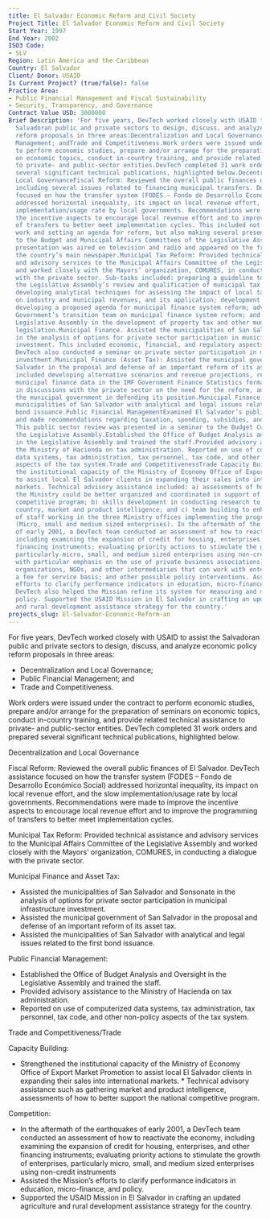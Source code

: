 ```yaml
---
title: El Salvador Economic Reform and Civil Society
Project Title: El Salvador Economic Reform and Civil Society
Start Year: 1997
End Year: 2002
ISO3 Code:
- SLV
Region: Latin America and the Caribbean
Country: El Salvador
Client/ Donor: USAID
Is Current Project? (true/false): false
Practice Area:
- Public Financial Management and Fiscal Sustainability
- Security, Transparency, and Governance
Contract Value USD: 3000000
Brief Description: 'For five years, DevTech worked closely with USAID to assist the
  Salvadoran public and private sectors to design, discuss, and analyze economic policy
  reform proposals in three areas:Decentralization and Local Governance;Public Financial
  Management; andTrade and Competitiveness.Work orders were issued under the contract
  to perform economic studies, prepare and/or arrange for the preparation of seminars
  on economic topics, conduct in-country training, and provide related technical assistance
  to private- and public-sector entities.DevTech completed 31 work orders and prepared
  several significant technical publications, highlighted below.Decentralization and
  Local GovernanceFiscal Reform: Reviewed the overall public finances of El Salvador,
  including several issues related to financing municipal transfers. DevTech assistance
  focused on how the transfer system (FODES – Fondo de Desarrollo Económico Social)
  addressed horizontal inequality, its impact on local revenue effort, and the slow
  implementation/usage rate by local governments. Recommendations were made to improve
  the incentive aspects to encourage local revenue effort and to improve the programming
  of transfers to better meet implementation cycles. This included not only analytical
  work and setting an agenda for reform, but also making several presentations, including
  to the Budget and Municipal Affairs Committees of the Legislative Assembly. DevTech''s
  presentation was aired on television and radio and appeared on the front page of
  the country’s main newspaper.Municipal Tax Reform: Provided technical assistance
  and advisory services to the Municipal Affairs Committee of the Legislative Assembly
  and worked closely with the Mayors’ organization, COMURES, in conducting a dialogue
  with the private sector. Sub-tasks included: preparing a guideline to facilitate
  the Legislative Assembly’s review and qualification of municipal tax proposed legislation;
  developing analytical techniques for assessing the impact of local tax law changes
  on industry and municipal revenues, and its application; development of model legislation;
  developing a proposed agenda for municipal finance system reform; advising the new
  Government’s transition team on municipal finance system reform; and assisting the
  Legislative Assembly in the development of property tax and other municipal tax
  legislation.Municipal Finance. Assisted the municipalities of San Salvador and Sonsonate
  in the analysis of options for private sector participation in municipal infrastructure
  investment. This included economic, financial, and regulatory aspects of BOO BOT.
  DevTech also conducted a seminar on private sector participation in municipal infrastructure
  investment.Municipal Finance (Asset Tax): Assisted the municipal government of San
  Salvador in the proposal and defense of an important reform of its asset tax. This
  included developing alternative scenarios and revenue projections, reclassifying
  municipal finance data in the IMF Government Finance Statistics format, participating
  in discussions with the private sector on the need for the reform, and supporting
  the municipal government in defending its position.Municipal Finance. Assisted the
  municipalities of San Salvador with analytical and legal issues related to the first
  bond issuance.Public Financial ManagementExamined El Salvador’s public-sector budget
  and made recommendations regarding taxation, spending, subsidies, and transparency.
  This public sector review was presented in a seminar to the Budget Committee of
  the Legislative Assembly.Established the Office of Budget Analysis and Oversight
  in the Legislative Assembly and trained the staff.Provided advisory assistance to
  the Ministry of Hacienda on tax administration. Reported on use of computerized
  data systems, tax administration, tax personnel, tax code, and other non-policy
  aspects of the tax system.Trade and CompetitivenessTrade Capacity Building. Strengthened
  the institutional capacity of the Ministry of Economy Office of Export Market Promotion
  to assist local El Salvador clients in expanding their sales into international
  markets. Technical advisory assistance included: a) assessments of how units of
  the Ministry could be better organized and coordinated in support of the national
  competitive program; b) skills development in conducting research to collect international
  country, market and product intelligence; and c) team building to enhance the effectiveness
  of staff working in the three Ministry offices implementing the program. Competition
  (Micro, small and medium sized enterprises). In the aftermath of the earthquakes
  of early 2001, a DevTech team conducted an assessment of how to reactivate the economy,
  including examining the expansion of credit for housing, enterprises, and other
  financing instruments; evaluating priority actions to stimulate the growth of enterprises,
  particularly micro, small, and medium sized enterprises using non-credit instruments,
  with particular emphasis on the use of private business associations, business development
  organizations, NGOs, and other intermediaries that can work with enterprises on
  a fee for service basis; and other possible policy interventions. Assisted the Mission’s
  efforts to clarify performance indicators in education, micro-finance, and policy.
  DevTech also helped the Mission refine its system for measuring and monitoring rural
  policy. Supported the USAID Mission in El Salvador in crafting an updated agriculture
  and rural development assistance strategy for the country.'
projects_slug: El-Salvador-Economic-Reform-an
---
```


For five years, DevTech worked closely with USAID to assist the Salvadoran public and private sectors to design, discuss, and analyze economic policy reform proposals in three areas:
* Decentralization and Local Governance;
* Public Financial Management; and
* Trade and Competitiveness.

Work orders were issued under the contract to perform economic studies, prepare and/or arrange for the preparation of seminars on economic topics, conduct in-country training, and provide related technical assistance to private- and public-sector entities. DevTech completed 31 work orders and prepared several significant technical publications, highlighted below.

Decentralization and Local Governance

Fiscal Reform:
Reviewed the overall public finances of El Salvador. DevTech assistance focused on how the transfer system (FODES – Fondo de Desarrollo Económico Social) addressed horizontal inequality, its impact on local revenue effort, and the slow implementation/usage rate by local governments. Recommendations were made to improve the incentive aspects to encourage local revenue effort and to improve the programming of transfers to better meet implementation cycles.


Municipal Tax Reform:
Provided technical assistance and advisory services to the Municipal Affairs Committee of the Legislative Assembly and worked closely with the Mayors’ organization, COMURES, in conducting a dialogue with the private sector.

Municipal Finance and Asset Tax:
* Assisted the municipalities of San Salvador and Sonsonate in the analysis of options for private sector participation in municipal infrastructure investment. 
* Assisted the municipal government of San Salvador in the proposal and defense of an important reform of its asset tax.
* Assisted the municipalities of San Salvador with analytical and legal issues related to the first bond issuance.

Public Financial Management:
* Established the Office of Budget Analysis and Oversight in the Legislative Assembly and trained the staff.
* Provided advisory assistance to the Ministry of Hacienda on tax administration.
* Reported on use of computerized data systems, tax administration, tax personnel, tax code, and other non-policy aspects of the tax system.

Trade and Competitiveness/Trade 

Capacity Building:
* Strengthened the institutional capacity of the Ministry of Economy Office of Export Market Promotion to assist local El Salvador clients in expanding their sales into international markets. * Technical advisory assistance such as gathering market and product intelligence, assessments of how to better support the national competitive program.

Competition:
* In the aftermath of the earthquakes of early 2001, a DevTech team conducted an assessment of how to reactivate the economy, including examining the expansion of credit for housing, enterprises, and other financing instruments; evaluating priority actions to stimulate the growth of enterprises, particularly micro, small, and medium sized enterprises using non-credit instruments
* Assisted the Mission’s efforts to clarify performance indicators in education, micro-finance, and policy.
* Supported the USAID Mission in El Salvador in crafting an updated agriculture and rural development assistance strategy for the country.